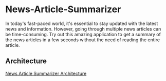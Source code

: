 # News-Article-Summarizer

In today's fast-paced world, it's essential to stay updated with the latest news and information. However, going through multiple news articles can be time-consuming. Try out this amazing application to get a summary of the news articles in a few seconds without the need of reading the entire article.

## Architecture

[News Article Summarizer Architecture](news_article.jpg)
